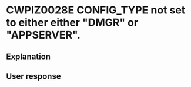 # CWPIZ0028E CONFIG\_TYPE not set to either either "DMGR" or "APPSERVER".

## Explanation

## User response